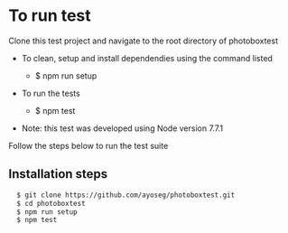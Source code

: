 To run test
============


Clone this test project and navigate to the root directory of photoboxtest



- To clean, setup and install dependendies using the command listed
    - $ npm run setup

- To run the tests
    - $ npm test


- Note: this test was developed using Node version 7.7.1

Follow the steps below to run the test suite

## Installation steps
``` bash
  $ git clone https://github.com/ayoseg/photoboxtest.git
  $ cd photoboxtest
  $ npm run setup
  $ npm test
```